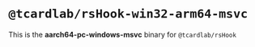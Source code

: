 # `@tcardlab/rsHook-win32-arm64-msvc`

This is the **aarch64-pc-windows-msvc** binary for `@tcardlab/rsHook`
